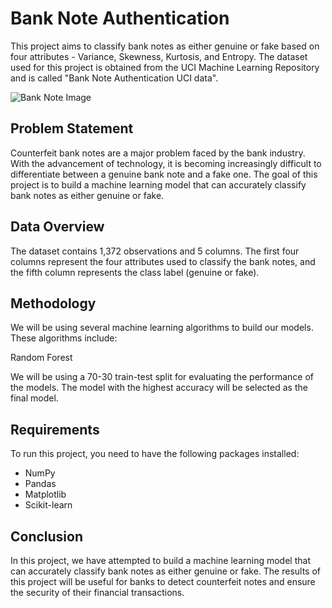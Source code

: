 
# Bank Note Authentication

This project aims to classify bank notes as either genuine or fake based on four attributes - Variance, Skewness, Kurtosis, and Entropy. The dataset used for this project is obtained from the UCI Machine Learning Repository and is called "Bank Note Authentication UCI data".

![Bank Note Image](https://www.neuraldesigner.com/images/banknote-authentication.webp)

## Problem Statement

Counterfeit bank notes are a major problem faced by the bank industry. With the advancement of technology, it is becoming increasingly difficult to differentiate between a genuine bank note and a fake one. The goal of this project is to build a machine learning model that can accurately classify bank notes as either genuine or fake.

## Data Overview

The dataset contains 1,372 observations and 5 columns. The first four columns represent the four attributes used to classify the bank notes, and the fifth column represents the class label (genuine or fake).

## Methodology

We will be using several machine learning algorithms to build our models. These algorithms include:

Random Forest

We will be using a 70-30 train-test split for evaluating the performance of the models. The model with the highest accuracy will be selected as the final model.

## Requirements

To run this project, you need to have the following packages installed:

- NumPy
- Pandas
- Matplotlib
- Scikit-learn

## Conclusion

In this project, we have attempted to build a machine learning model that can accurately classify bank notes as either genuine or fake. The results of this project will be useful for banks to detect counterfeit notes and ensure the security of their financial transactions.
